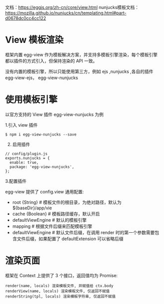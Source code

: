 

文档：https://eggjs.org/zh-cn/core/view.html
nunjucks模板文档：https://mozilla.github.io/nunjucks/cn/templating.html#part-d0678dc0cc4cc122

# View 模板渲染

框架内置 egg-view 作为模板解决方案，并支持多模板引擎渲染，每个模板引擎都以插件的方式引入，但保持渲染的 API 一致。

没有内置的模板引擎，所以只能使用第三方，例如 ejs ,nunjucks ,各自的插件 egg-view-ejs， egg-view-nunjucks



# 使用模板引擎

以官方支持的 View 插件 egg-view-nunjucks 为例

1.引入 view 插件
```
$ npm i egg-view-nunjucks --save
```

2. 启用插件
```
// config/plugin.js
exports.nunjucks = {
  enable: true,
  package: 'egg-view-nunjucks',
};
```

3.配置插件

egg-view 提供了 config.view 通用配置:

- root {String}             # 模板文件的根目录，为绝对路径，默认为 ${baseDir}/app/vie
- cache {Boolean}           # 模板路径缓存，默认开启
- defaultViewEngine         # 默认的模板引擎
- mapping                   # 根据文件后缀来匹配模板引擎
- defaultViewEngine         # 默认文件后缀，在调用 render 时的第一个参数需要包含文件后缀，如果配置了 defaultExtension 可以省略后缀


# 渲染页面

框架在 Context 上提供了 3 个接口，返回值均为 Promise:

```
render(name, locals) 渲染模板文件, 并赋值给 ctx.body
renderView(name, locals) 渲染模板文件, 仅返回不赋值
renderString(tpl, locals) 渲染模板字符串, 仅返回不赋值
```